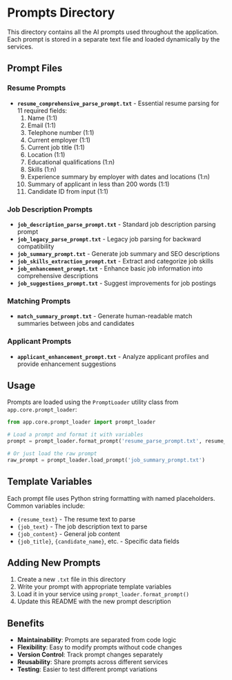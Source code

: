 # Prompts Directory

This directory contains all the AI prompts used throughout the application. Each prompt is stored in a separate text file and loaded dynamically by the services.

## Prompt Files

### Resume Prompts

- **`resume_comprehensive_parse_prompt.txt`** - Essential resume parsing for 11 required fields:
  1. Name (1:1)
  2. Email (1:1) 
  3. Telephone number (1:1)
  4. Current employer (1:1)
  5. Current job title (1:1)
  6. Location (1:1)
  7. Educational qualifications (1:n)
  8. Skills (1:n)
  9. Experience summary by employer with dates and locations (1:n)
  10. Summary of applicant in less than 200 words (1:1)
  11. Candidate ID from input (1:1)

### Job Description Prompts

- **`job_description_parse_prompt.txt`** - Standard job description parsing prompt
- **`job_legacy_parse_prompt.txt`** - Legacy job parsing for backward compatibility
- **`job_summary_prompt.txt`** - Generate job summary and SEO descriptions
- **`job_skills_extraction_prompt.txt`** - Extract and categorize job skills
- **`job_enhancement_prompt.txt`** - Enhance basic job information into comprehensive descriptions
- **`job_suggestions_prompt.txt`** - Suggest improvements for job postings

### Matching Prompts

- **`match_summary_prompt.txt`** - Generate human-readable match summaries between jobs and candidates

### Applicant Prompts

- **`applicant_enhancement_prompt.txt`** - Analyze applicant profiles and provide enhancement suggestions

## Usage

Prompts are loaded using the `PromptLoader` utility class from `app.core.prompt_loader`:

```python
from app.core.prompt_loader import prompt_loader

# Load a prompt and format it with variables
prompt = prompt_loader.format_prompt('resume_parse_prompt.txt', resume_text=text)

# Or just load the raw prompt
raw_prompt = prompt_loader.load_prompt('job_summary_prompt.txt')
```

## Template Variables

Each prompt file uses Python string formatting with named placeholders. Common variables include:

- `{resume_text}` - The resume text to parse
- `{job_text}` - The job description text to parse
- `{job_content}` - General job content
- `{job_title}`, `{candidate_name}`, etc. - Specific data fields

## Adding New Prompts

1. Create a new `.txt` file in this directory
2. Write your prompt with appropriate template variables
3. Load it in your service using `prompt_loader.format_prompt()`
4. Update this README with the new prompt description

## Benefits

- **Maintainability**: Prompts are separated from code logic
- **Flexibility**: Easy to modify prompts without code changes
- **Version Control**: Track prompt changes separately
- **Reusability**: Share prompts across different services
- **Testing**: Easier to test different prompt variations
